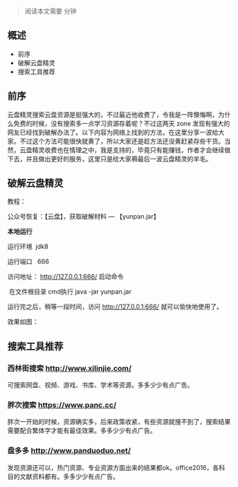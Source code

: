 > 阅读本文需要  分钟
## 概述
- 前序
- 破解云盘精灵
- 搜索工具推荐
## 前序
云盘精灵搜索云盘资源是挺强大的，不过最近他收费了，令我是一阵懊悔啊，为什么免费的时候，没有搜索多一点学习资源存着呢？不过这两天 zone 发现有强大的网友已经找到破解办法了。以下内容为网络上找到的方法，在这里分享一波给大家。不过这个方法可能很快就黄了，所以大家还是趁方法还没黄赶紧存些干货。当然，云盘精灵收费也在情理之中，我是支持的，毕竟只有能赚钱，作者才会继续做下去，并且做出更好的服务，这里只是给大家褥最后一波云盘精灵的羊毛。

## 破解云盘精灵
教程：

公众号恢复：【云盘】，获取破解材料 — 【yunpan.jar】

**本地运行**  

运行环境  jdk8 

运行端口   666 

访问地址： <http://127.0.0.1:666/> 启动命令 

 在文件根目录 cmd执行 java -jar yunpan.jar

运行完之后，稍等一段时间，访问 <http://127.0.0.1:666/>  就可以愉快地使用了。

效果如图：

## 搜索工具推荐

### 西林街搜索 http://www.xilinjie.com/
可搜索网盘、视频、游戏、书库、学术等资源。多多少少有点广告。

### 胖次搜索 https://www.panc.cc/
胖次一开始的时候，资源确实多，后来政策收紧，有些资源就搜不到了，搜索结果需要配合繁体字才能有最佳效果。多多少少有点广告。

### 盘多多 http://www.panduoduo.net/
发现资源还可以，热门资源、专业资源方面出来的结果都ok。office2016，各科目的文献资料都有。多多少少有点广告。